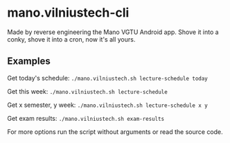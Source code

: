 # mano.vilniustech-cli
Made by reverse engineering the Mano VGTU Android app. Shove it into a conky, shove it into a cron, now it's all yours.

## Examples
Get today's schedule: `./mano.vilniustech.sh lecture-schedule today`

Get this week: `./mano.vilniustech.sh lecture-schedule`

Get x semester, y week: `./mano.vilniustech.sh lecture-schedule x y`

Get exam results: `./mano.vilniustech.sh exam-results`

For more options run the script without arguments or read the source code.
